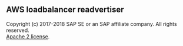 ## AWS loadbalancer readvertiser 
Copyright (c) 2017-2018 SAP SE or an SAP affiliate company. All rights reserved.     
[Apache 2 license](./LICENSE.md ).
